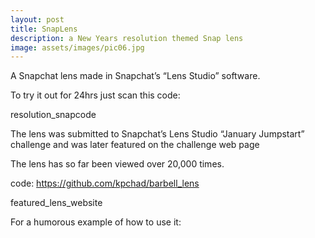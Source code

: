 ```yaml
---
layout: post
title: SnapLens
description: a New Years resolution themed Snap lens
image: assets/images/pic06.jpg
---
```


A Snapchat lens made in Snapchat’s “Lens Studio” software.

To try it out for 24hrs just scan this code:

resolution_snapcode

The lens was submitted to Snapchat’s Lens Studio “January Jumpstart” challenge and was later featured on the challenge web page

The lens has so far been viewed over 20,000 times.

code: https://github.com/kpchad/barbell_lens

 

featured_lens_website

For a humorous example of how to use it:

